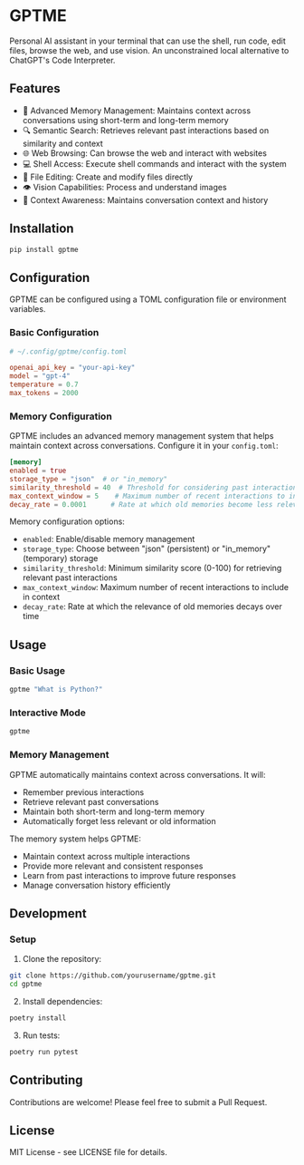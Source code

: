 # GPTME

Personal AI assistant in your terminal that can use the shell, run code, edit files, browse the web, and use vision. An unconstrained local alternative to ChatGPT's Code Interpreter.

## Features

- 🧠 Advanced Memory Management: Maintains context across conversations using short-term and long-term memory
- 🔍 Semantic Search: Retrieves relevant past interactions based on similarity and context
- 🌐 Web Browsing: Can browse the web and interact with websites
- 💻 Shell Access: Execute shell commands and interact with the system
- 📝 File Editing: Create and modify files directly
- 👁️ Vision Capabilities: Process and understand images
- 🔄 Context Awareness: Maintains conversation context and history

## Installation

```bash
pip install gptme
```

## Configuration

GPTME can be configured using a TOML configuration file or environment variables.

### Basic Configuration

```toml
# ~/.config/gptme/config.toml

openai_api_key = "your-api-key"
model = "gpt-4"
temperature = 0.7
max_tokens = 2000
```

### Memory Configuration

GPTME includes an advanced memory management system that helps maintain context across conversations. Configure it in your `config.toml`:

```toml
[memory]
enabled = true
storage_type = "json"  # or "in_memory"
similarity_threshold = 40  # Threshold for considering past interactions relevant
max_context_window = 5    # Maximum number of recent interactions to include
decay_rate = 0.0001      # Rate at which old memories become less relevant
```

Memory configuration options:
- `enabled`: Enable/disable memory management
- `storage_type`: Choose between "json" (persistent) or "in_memory" (temporary) storage
- `similarity_threshold`: Minimum similarity score (0-100) for retrieving relevant past interactions
- `max_context_window`: Maximum number of recent interactions to include in context
- `decay_rate`: Rate at which the relevance of old memories decays over time

## Usage

### Basic Usage

```bash
gptme "What is Python?"
```

### Interactive Mode

```bash
gptme
```

### Memory Management

GPTME automatically maintains context across conversations. It will:
- Remember previous interactions
- Retrieve relevant past conversations
- Maintain both short-term and long-term memory
- Automatically forget less relevant or old information

The memory system helps GPTME:
- Maintain context across multiple interactions
- Provide more relevant and consistent responses
- Learn from past interactions to improve future responses
- Manage conversation history efficiently

## Development

### Setup

1. Clone the repository:
```bash
git clone https://github.com/yourusername/gptme.git
cd gptme
```

2. Install dependencies:
```bash
poetry install
```

3. Run tests:
```bash
poetry run pytest
```

## Contributing

Contributions are welcome! Please feel free to submit a Pull Request.

## License

MIT License - see LICENSE file for details.
